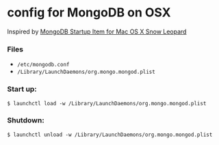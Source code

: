 # config for MongoDB on OSX

Inspired by [MongoDB Startup Item for Mac OS X Snow Leopard](http://hunterford.me/mongodb-startup-item/)

### Files

- `/etc/mongodb.conf`
- `/Library/LaunchDaemons/org.mongo.mongod.plist` 

### Start up:

    $ launchctl load -w /Library/LaunchDaemons/org.mongo.mongod.plist

### Shutdown:

    $ launchctl unload -w /Library/LaunchDaemons/org.mongo.mongod.plist